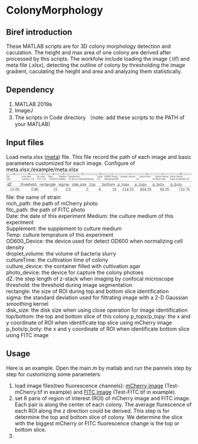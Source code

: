 # ColonyMorphology
## Biref introduction
These MATLAB scripts are for 3D colony morphology detection and caculation. The height and max area of one colony are derived after processed by this scripts. The workfolw include loading the image (.tif) and meta file (.xlsx), detecting the outline of colony by thresholding the image gradient, caculating the height and area and analyzing them statistically.
## Dependency
1. MATLAB 2019a
2. ImageJ 
3. The scripts in Code directory （note: add these scripts to the PATH of your MATLAB)
## Input files
Load meta.xlsx ([meta](/example/meta.xlsx)) file. This file record the path of each image and basic parameters customized for each image.
Configure of meta.xlsx:/example/meta.xlsx ![meta](/example/meta_example1.png)   
![meta](/example/meta_example2.png)   
file: the name of strain  
mch_path: the path of mCherry photo  
fitc_path: the path of FITC photo  
Date: the date of this experiment 
Medium: the culture medium of this experiment  
Supplement: the supplement to culture medium  
Temp: culture temprature of this experiment  
OD600_Device: the device used for detect OD600 when normalizing cell density  
droplet_volume: the volume of bacteria slurry  
cultureTime: the cultivation time of colony  
culture_device: the container filled with cultivation agar  
photo_device: the device for capture the colony photoes  
dZ: the step length of z-stack when imaging by confocal microscope  
threshold: the threshold during image segmentation  
rectangle: the size of ROI during top and bottom slice identification  
sigma: the standard deviation used for filtrating image with a 2-D Gaussian smoothing kernel  
disk_size: the disk size when using close operation for image identification  
top/bottom: the top and bottom slice of this colony
p_topx/p_topy: the x and y coordinate of ROI when identificate top slice using mCherry image  
p_botx/p_boty: the x and y coordinate of ROI when identificate bottom slice using FITC image  
## Usage
Here is an example. Open the main.m by matlab and run the pannels step by step for customizing some parameters. 
1. load image files(two fluorescence channels): [mCherry image](/example/Test-mCherry.rar) (Test-mCherry.tif in example) and [FITC image](/example/Test-FITC.rar) (Test-FITC.tif in example).
2. set 8 paris of region of interest (ROI) of mCherry image and FITC image. Each pair is along the center of each colony. The average flurescence of each ROI along the z direction could be derived. This step is for determine the top and bottom slice of colony. We determine the slice with the biggest mCherry or FITC fluorescence change is the top or bottom slice. 
3. 
